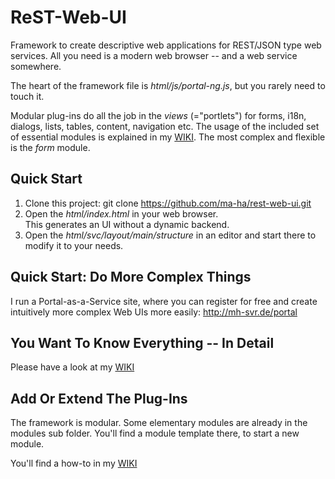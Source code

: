 # ReST-Web-UI
Framework to create descriptive web applications for REST/JSON type web services. All you need is a modern web browser -- and a web service somewhere.

The heart of the framework file is *html/js/portal-ng.js*, but you rarely need to touch it.

Modular plug-ins do all the job in the *views* (="portlets") for forms, i18n, dialogs, lists, tables, content, navigation etc.
The usage of the included set of essential modules is explained in my <a href="http://mh-svr.de/mw/index.php/PoNG_Modules" target="_blank">WIKI</a>.
The most complex and flexible is the *form* module.  

## Quick Start
1. Clone this project:
    git clone https://github.com/ma-ha/rest-web-ui.git
2. Open the *html/index.html* in your web browser. <br>This generates an UI without a dynamic backend.
2. Open the *html/svc/layout/main/structure* in an editor and start there to modify it to your needs.

## Quick Start: Do More Complex Things
I run a Portal-as-a-Service site, where you can register for free and
create intuitively more complex Web UIs more easily: <a href="http://mh-svr.de/portal" target="_blank">http://mh-svr.de/portal</a>

## You Want To Know Everything -- In Detail
Please have a look at my <a href="http://mh-svr.de/mw/index.php/PoNG" target="_blank">WIKI</a>

## Add Or Extend The Plug-Ins
The framework is modular. Some elementary modules are already in the modules sub folder.
You'll find a module template there, to start a new module.

You'll find a how-to in my <a href="http://mh-svr.de/mw/index.php/PoNG_Module_Programming" target="_blank">WIKI</a>